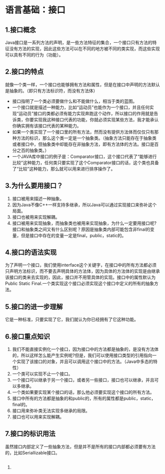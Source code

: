 # 语言基础：接口

## 1.接口概念

Java接口是一系列方法的声明，是一些方法特征的集合，一个接口只有方法的特征没有方法的实现，因此这些方法可以在不同的地方被不同的类实现，而这些实现可以具有不同的行为（功能）。

## 2.接口的特点

就像一个类一样，一个接口也能够拥有方法和属性，但是在接口中声明的方法默认是抽象的。（即只有方法标识符，而没有方法体）

- 接口指明了一个类必须要做什么和不能做什么，相当于类的蓝图。
- 一个接口就是描述一种能力，比如“运动员”也能作为一个接口，并且任何实现“运动员”接口的类都必须有能力实现奔跑这个动作，所以接口的作用就是告诉类，你要实现我这种接口代表的功能，你就必须实现某些方法，我才能承认你确实拥有该接口代表的某种能力。
- 如果一个类实现了一个接口里的所有方法，然而没有提供方法体而仅仅只有那种方法的标识，那么这个类一定是一个抽象类。（抽象方法只能存在于抽象类或者接口中，但抽象类中却能存在非抽象方法，即有方法体的方法。接口是百分之百的抽象类。）
- 一个JAVA库中接口的例子是：Comparator接口，这个接口代表了“能够进行比较”这种能力，任何类只要实现了这个Comparator接口的话，这个类也具备了“比较”这种能力，那么就可以用来进行排序操作了。

## 3.为什么要用接口？

1. 接口被用来描述一种抽象。
2. 因为Java不像C++一样支持多继承，所以Java可以通过实现接口来弥补这个局面。
3. 接口也被用来实现解耦。
4. 接口被用来实现抽象，而抽象类也被用来实现抽象，为什么一定要用接口呢?接口和抽象类之间又有什么区别呢？原因是抽象类内部可能包含非final的变量，但是接口中存在的变量一定是final，public，static的。

## 4.接口的语法实现

为了声明一个接口，我们使用interface这个关键字，在接口中的所有方法都必须只声明方法标识，而不要去声明具体的方法体，因为具体的方法体的实现是由继承该接口的类来去实现的，因此，接口并不用管具体的实现。接口中的属性默认为Public Static Final.一个类实现这个接口必须实现这个接口中定义的所有的抽象方法。

## 5.接口的进一步理解

它是一种标准，只要实现了它，我们就认为你已经拥有了它这种功能。

## 6.接口重点知识

1. 我们不能直接实例化一个接口，因为接口中的方法都是抽象的，是没有方法体的，所以这样怎么能产生实例呢?但是，我们可以使用接口类型的引用指向一个实现了该接口的对象，并且可以调用这个接口中的方法。（Java中多态的特性）
2. 一个类可以实现不止一个接口。
3. 一个接口可以继承于另一个接口，或者另一些接口，接口也可以继承，并且可以多继承。
4. 一个类如果要实现某个接口的话，那么他必须要实现这个接口的所有方法。
5. 接口中所有的方法都是抽象的和public的，所有的属性都是public，static，final的。
6. 接口用来弥补类无法实现多继承的局限。
7. 接口也可以用来实现解耦。

## 7.接口的标识用法

虽然接口内部定义了一些抽象方法，但是并不是所有的接口内部都必须要有方法的，比如Seriallizable接口。



## 





1. ​
